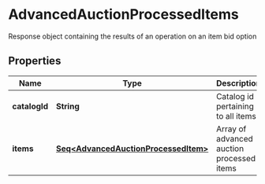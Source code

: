 

# AdvancedAuctionProcessedItems

Response object containing the results of an operation on an item bid option

## Properties

Name | Type | Description | Notes
------------ | ------------- | ------------- | -------------
**catalogId** | **String** | Catalog id pertaining to all items |  [optional]
**items** | [**Seq&lt;AdvancedAuctionProcessedItem&gt;**](AdvancedAuctionProcessedItem.md) | Array of advanced auction processed items |  [optional]



